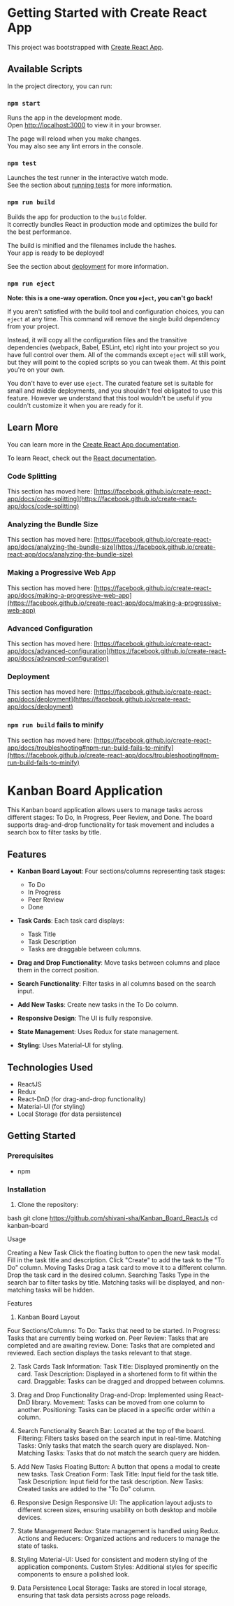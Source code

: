 # Getting Started with Create React App

This project was bootstrapped with [Create React App](https://github.com/facebook/create-react-app).

## Available Scripts

In the project directory, you can run:

### `npm start`

Runs the app in the development mode.\
Open [http://localhost:3000](http://localhost:3000) to view it in your browser.

The page will reload when you make changes.\
You may also see any lint errors in the console.

### `npm test`

Launches the test runner in the interactive watch mode.\
See the section about [running tests](https://facebook.github.io/create-react-app/docs/running-tests) for more information.

### `npm run build`

Builds the app for production to the `build` folder.\
It correctly bundles React in production mode and optimizes the build for the best performance.

The build is minified and the filenames include the hashes.\
Your app is ready to be deployed!

See the section about [deployment](https://facebook.github.io/create-react-app/docs/deployment) for more information.

### `npm run eject`

**Note: this is a one-way operation. Once you `eject`, you can't go back!**

If you aren't satisfied with the build tool and configuration choices, you can `eject` at any time. This command will remove the single build dependency from your project.

Instead, it will copy all the configuration files and the transitive dependencies (webpack, Babel, ESLint, etc) right into your project so you have full control over them. All of the commands except `eject` will still work, but they will point to the copied scripts so you can tweak them. At this point you're on your own.

You don't have to ever use `eject`. The curated feature set is suitable for small and middle deployments, and you shouldn't feel obligated to use this feature. However we understand that this tool wouldn't be useful if you couldn't customize it when you are ready for it.

## Learn More

You can learn more in the [Create React App documentation](https://facebook.github.io/create-react-app/docs/getting-started).

To learn React, check out the [React documentation](https://reactjs.org/).

### Code Splitting

This section has moved here: [https://facebook.github.io/create-react-app/docs/code-splitting](https://facebook.github.io/create-react-app/docs/code-splitting)

### Analyzing the Bundle Size

This section has moved here: [https://facebook.github.io/create-react-app/docs/analyzing-the-bundle-size](https://facebook.github.io/create-react-app/docs/analyzing-the-bundle-size)

### Making a Progressive Web App

This section has moved here: [https://facebook.github.io/create-react-app/docs/making-a-progressive-web-app](https://facebook.github.io/create-react-app/docs/making-a-progressive-web-app)

### Advanced Configuration

This section has moved here: [https://facebook.github.io/create-react-app/docs/advanced-configuration](https://facebook.github.io/create-react-app/docs/advanced-configuration)

### Deployment

This section has moved here: [https://facebook.github.io/create-react-app/docs/deployment](https://facebook.github.io/create-react-app/docs/deployment)

### `npm run build` fails to minify

This section has moved here: [https://facebook.github.io/create-react-app/docs/troubleshooting#npm-run-build-fails-to-minify](https://facebook.github.io/create-react-app/docs/troubleshooting#npm-run-build-fails-to-minify)




# Kanban Board Application

This Kanban board application allows users to manage tasks across different stages: To Do, In Progress, Peer Review, and Done. The board supports drag-and-drop functionality for task movement and includes a search box to filter tasks by title.

## Features

- **Kanban Board Layout**: Four sections/columns representing task stages:
  - To Do
  - In Progress
  - Peer Review
  - Done

- **Task Cards**: Each task card displays:

  - Task Title
  - Task Description
  - Tasks are draggable between columns.

- **Drag and Drop Functionality**: Move tasks between columns and place them in the correct position.
- **Search Functionality**: Filter tasks in all columns based on the search input.
- **Add New Tasks**: Create new tasks in the To Do column.
- **Responsive Design**: The UI is fully responsive.
- **State Management**: Uses Redux for state management.
- **Styling**: Uses Material-UI for styling.

## Technologies Used

- ReactJS
- Redux
- React-DnD (for drag-and-drop functionality)
- Material-UI (for styling)
- Local Storage (for data persistence)

## Getting Started

### Prerequisites

- npm 

### Installation

1. Clone the repository:

bash
git clone https://github.com/shivani-sha/Kanban_Board_ReactJs
cd kanban-board

Usage

Creating a New Task
Click the floating button to open the new task modal.
Fill in the task title and description.
Click "Create" to add the task to the "To Do" column.
Moving Tasks
Drag a task card to move it to a different column.
Drop the task card in the desired column.
Searching Tasks
Type in the search bar to filter tasks by title.
Matching tasks will be displayed, and non-matching tasks will be hidden.

Features

1. Kanban Board Layout

Four Sections/Columns:
To Do: Tasks that need to be started.
In Progress: Tasks that are currently being worked on.
Peer Review: Tasks that are completed and are awaiting review.
Done: Tasks that are completed and reviewed.
Each section displays the tasks relevant to that stage.

2. Task Cards
Task Information:
Task Title: Displayed prominently on the card.
Task Description: Displayed in a shortened form to fit within the card.
Draggable: Tasks can be dragged and dropped between columns.

3. Drag and Drop Functionality
Drag-and-Drop: Implemented using React-DnD library.
Movement: Tasks can be moved from one column to another.
Positioning: Tasks can be placed in a specific order within a column.

4. Search Functionality
Search Bar: Located at the top of the board.
Filtering: Filters tasks based on the search input in real-time.
Matching Tasks: Only tasks that match the search query are displayed.
Non-Matching Tasks: Tasks that do not match the search query are hidden.

5. Add New Tasks
Floating Button: A button that opens a modal to create new tasks.
Task Creation Form:
Task Title: Input field for the task title.
Task Description: Input field for the task description.
New Tasks: Created tasks are added to the "To Do" column.

6. Responsive Design
Responsive UI: The application layout adjusts to different screen sizes, ensuring usability on both desktop and mobile devices.

7. State Management
Redux: State management is handled using Redux.
Actions and Reducers: Organized actions and reducers to manage the state of tasks.

8. Styling
Material-UI: Used for consistent and modern styling of the application components.
Custom Styles: Additional styles for specific components to ensure a polished look.

9. Data Persistence
Local Storage: Tasks are stored in local storage, ensuring that task data persists across page reloads.
